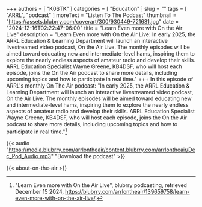 +++
authors = [ "K0STK" ]
categories = [ "Education" ]
slug = ""
tags = [ "ARRL", "podcast" ]
moreText = "Listen To The Podcast"
thumbnail = "https://assets.blubrry.com/coverart/300/930449-721631.jpg"
date = "2024-12-16T02:22:47-06:00"
title = "Learn Even more with On the Air Live"
description = "Learn Even more with On the Air Live: In early 2025, the ARRL Education & Learning Department will launch an interactive livestreamed video podcast, On the Air Live. The monthly episodes will be aimed toward educating new and intermediate-level hams, inspiring them to explore the nearly endless aspects of amateur radio and develop their skills. ARRL Education Specialist Wayne Greene, KB4DSF, who will host each episode, joins the On the Air podcast to share more details, including upcoming topics and how to participate in real time."
+++
In this episode of ARRL's monthly On The Air podcast: "In early 2025, the ARRL Education & Learning Department will launch an interactive livestreamed video podcast, On the Air Live. The monthly episodes will be aimed toward educating new and intermediate-level hams, inspiring them to explore the nearly endless aspects of amateur radio and develop their skills. ARRL Education Specialist Wayne Greene, KB4DSF, who will host each episode, joins the On the Air podcast to share more details, including upcoming topics and how to participate in real time."[^1]

[^1]: "Learn Even more with On the Air Live", blubrry podcasting, retrieved December 15 2024, https://blubrry.com/arrlontheair/139659758/learn-even-more-with-on-the-air-live/.

<!--more-->

{{< audio "https://media.blubrry.com/arrlontheair/content.blubrry.com/arrlontheair/Dec_Pod_Audio.mp3" "Download the podcast" >}}

{{< about-on-the-air >}}
